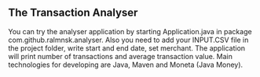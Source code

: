 ## The Transaction Analyser
You can try the analyser application by starting Application.java in 
package com.github.ralmnsk.analyser. Also you need to add your
INPUT.CSV file in the project folder, write start and end date, set 
merchant. The application will print number of transactions and average
transaction value.
Main technologies for developing are Java, Maven and Moneta (Java Money).

